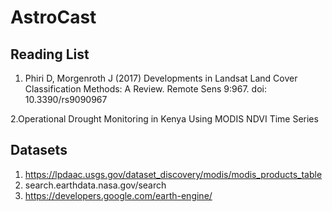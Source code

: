 # AstroCast
## Reading List
1. Phiri D, Morgenroth J (2017) Developments in Landsat Land Cover Classification Methods: A Review. Remote Sens 9:967. doi: 10.3390/rs9090967

2.Operational Drought Monitoring in Kenya Using MODIS NDVI Time Series

## Datasets
1. https://lpdaac.usgs.gov/dataset_discovery/modis/modis_products_table
2. search.earthdata.nasa.gov/search
3. https://developers.google.com/earth-engine/
